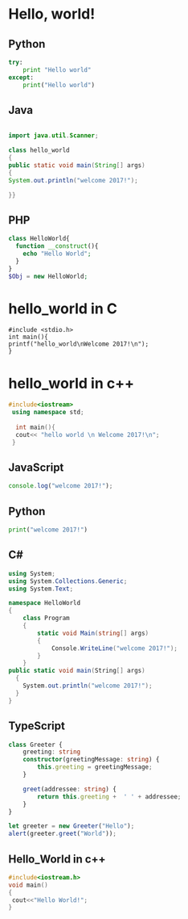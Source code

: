 # Hello, world!
## Python

```python
try:
    print "Hello world"
except:
    print("Hello world")
```
## Java
```java

import java.util.Scanner;

class hello_world
{
public static void main(String[] args)
{
System.out.println("welcome 2017!");

}}
```
## PHP
```php
class HelloWorld{
  function __construct(){
    echo "Hello World";
  }
}
$Obj = new HelloWorld;
```


# hello_world in C
```
#include <stdio.h>
int main(){
printf("hello_world\nWelcome 2017!\n");
}
```
# hello_world in c++
```cpp
#include<iostream>
 using namespace std;
  
  int main(){
  cout<< "hello world \n Welcome 2017!\n";
 }
```
## JavaScript

```javascript
console.log("welcome 2017!");
```
## Python
```python
print("welcome 2017!")
```

## C#
```csharp
using System;
using System.Collections.Generic;
using System.Text;

namespace HelloWorld
{
    class Program
    {
        static void Main(string[] args)
        {
            Console.WriteLine("welcome 2017!");
        }
    }
public static void main(String[] args) 
  { 
    System.out.println("welcome 2017!");
  }
}
```
## TypeScript
```ts
class Greeter {
    greeting: string
    constructor(greetingMessage: string) {
        this.greeting = greetingMessage;
    }

    greet(addressee: string) {
        return this.greeting +  ' ' + addressee;
    }
}

let greeter = new Greeter("Hello");
alert(greeter.greet("World"));
```

## Hello_World in c++
```cpp
#include<iostream.h>
void main()
{
 cout<<"Hello World!";
}
```
